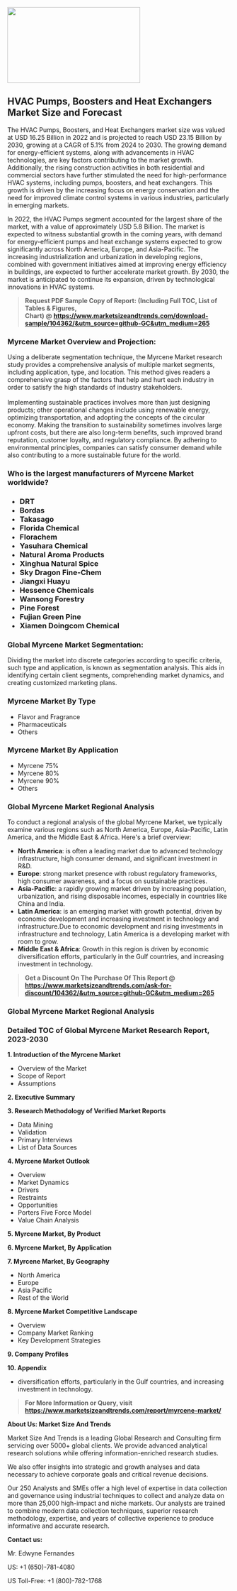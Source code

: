 <p><img class="alignnone size-medium wp-image-20088" src="https://ffe5etoiles.com/wp-content/uploads/2024/12/MST1-300x171.png" alt="" width="300" height="171" /></p><h2>HVAC Pumps, Boosters and Heat Exchangers Market Size and Forecast</h2><p>The HVAC Pumps, Boosters, and Heat Exchangers market size was valued at USD 16.25 Billion in 2022 and is projected to reach USD 23.15 Billion by 2030, growing at a CAGR of 5.1% from 2024 to 2030. The growing demand for energy-efficient systems, along with advancements in HVAC technologies, are key factors contributing to the market growth. Additionally, the rising construction activities in both residential and commercial sectors have further stimulated the need for high-performance HVAC systems, including pumps, boosters, and heat exchangers. This growth is driven by the increasing focus on energy conservation and the need for improved climate control systems in various industries, particularly in emerging markets.</p><p>In 2022, the HVAC Pumps segment accounted for the largest share of the market, with a value of approximately USD 5.8 Billion. The market is expected to witness substantial growth in the coming years, with demand for energy-efficient pumps and heat exchange systems expected to grow significantly across North America, Europe, and Asia-Pacific. The increasing industrialization and urbanization in developing regions, combined with government initiatives aimed at improving energy efficiency in buildings, are expected to further accelerate market growth. By 2030, the market is anticipated to continue its expansion, driven by technological innovations in HVAC systems.</p></p><blockquote id="" class=""><strong>Request PDF Sample Copy of Report: (Including Full TOC, List of Tables &amp; Figures, Chart)&nbsp;@&nbsp;<strong><a href="https://www.marketsizeandtrends.com/download-sample/104362/&utm_source=github-GC&utm_medium=265" target="_blank">https://www.marketsizeandtrends.com/download-sample/104362/&utm_source=github-GC&utm_medium=265</a></strong></strong></blockquote><h3 id="" class="">Myrcene Market&nbsp;Overview and Projection:</h3><p id="" class="">Using a deliberate segmentation technique, the Myrcene Market research study provides a comprehensive analysis of multiple market segments, including application, type, and location. This method gives readers a comprehensive grasp of the factors that help and hurt each industry in order to satisfy the high standards of industry stakeholders. <br /> <br />Implementing sustainable practices involves more than just designing products; other operational changes include using renewable energy, optimizing transportation, and adopting the concepts of the circular economy. Making the transition to sustainability sometimes involves large upfront costs, but there are also long-term benefits, such improved brand reputation, customer loyalty, and regulatory compliance. By adhering to environmental principles, companies can satisfy consumer demand while also contributing to a more sustainable future for the world.</p><h3 id="" class="">Who is the largest manufacturers of&nbsp;Myrcene Market worldwide?</h3><h3 class=""><p><ul><li>DRT </li><li> Bordas </li><li> Takasago </li><li> Florida Chemical </li><li> Florachem </li><li> Yasuhara Chemical </li><li> Natural Aroma Products </li><li> Xinghua Natural Spice </li><li> Sky Dragon Fine-Chem </li><li> Jiangxi Huayu </li><li> Hessence Chemicals </li><li> Wansong Forestry </li><li> Pine Forest </li><li> Fujian Green Pine </li><li> Xiamen Doingcom Chemical</li></ul></p></h3><h3 id="" class="">Global&nbsp;Myrcene Market Segmentation:</h3><p id="" class="">Dividing the market into discrete categories according to specific criteria, such type and application, is known as segmentation analysis. This aids in identifying certain client segments, comprehending market dynamics, and creating customized marketing plans.</p><h3 id="" class="">Myrcene Market&nbsp;By Type</h3><p><p><ul><li>Flavor and Fragrance </li><li> Pharmaceuticals </li><li> Others</p></li></ul></p></p><h3 id="" class="">Myrcene Market&nbsp;By Application</h3><p class=""><p><ul><li>Myrcene 75% </li><li> Myrcene 80% </li><li> Myrcene 90% </li><li> Others</li></ul></p></p><h3 id="" class="">Global Myrcene Market Regional Analysis</h3><p id="" class="">To conduct a regional analysis of the global Myrcene Market, we typically examine various regions such as North America, Europe, Asia-Pacific, Latin America, and the Middle East &amp; Africa. Here's a brief overview:</p><ul><li><strong>North America</strong>: is often a leading market due to advanced technology infrastructure, high consumer demand, and significant investment in R&amp;D.</li><li><strong>Europe</strong>: strong market presence with robust regulatory frameworks, high consumer awareness, and a focus on sustainable practices.</li><li><strong>Asia-Pacific</strong>: a rapidly growing market driven by increasing population, urbanization, and rising disposable incomes, especially in countries like China and India.</li><li><strong>Latin America</strong>: is an emerging market with growth potential, driven by economic development and increasing investment in technology and infrastructure.Due to economic development and rising investments in infrastructure and technology, Latin America is a developing market with room to grow.</li><li><strong>Middle East &amp; Africa</strong>: Growth in this region is driven by economic diversification efforts, particularly in the Gulf countries, and increasing investment in technology.</li></ul><blockquote id="" class=""><strong>Get a Discount On The Purchase Of This Report @ <strong><a href="https://www.marketsizeandtrends.com/ask-for-discount/104362/&utm_source=github-GC&utm_medium=265" target="_blank">https://www.marketsizeandtrends.com/ask-for-discount/104362/&utm_source=github-GC&utm_medium=265</a></strong></strong></blockquote><h3 id="" class="">Global Myrcene Market Regional Analysis</h3><h3 id="" class="">Detailed TOC of Global Myrcene Market Research Report, 2023-2030</h3><p id="" class=""><strong>1. Introduction of the Myrcene Market</strong></p><ul><li>Overview of the Market</li><li>Scope of Report</li><li>Assumptions</li></ul><p id="" class=""><strong>2. Executive Summary</strong></p><p id="" class=""><strong>3. Research Methodology of Verified Market Reports</strong></p><ul><li>Data Mining</li><li>Validation</li><li>Primary Interviews</li><li>List of Data Sources</li></ul><p id="" class=""><strong>4. Myrcene Market Outlook</strong></p><ul><li>Overview</li><li>Market Dynamics</li><li>Drivers</li><li>Restraints</li><li>Opportunities</li><li>Porters Five Force Model</li><li>Value Chain Analysis</li></ul><p id="" class=""><strong>5. Myrcene Market, By Product</strong></p><p id="" class=""><strong>6. Myrcene Market, By Application</strong></p><p id="" class=""><strong>7. Myrcene Market, By Geography</strong></p><ul><li>North America</li><li>Europe</li><li>Asia Pacific</li><li>Rest of the World</li></ul><p id="" class=""><strong>8. Myrcene Market Competitive Landscape</strong></p><ul><li>Overview</li><li>Company Market Ranking</li><li>Key Development Strategies</li></ul><p id="" class=""><strong>9. Company Profiles</strong></p><p id="" class=""><strong>10. Appendix</strong></p><ul><li>diversification efforts, particularly in the Gulf countries, and increasing investment in technology.</li></ul><blockquote id="" class=""><strong>For More Information or Query, visit <strong><strong><a href="https://www.marketsizeandtrends.com/report/myrcene-market/" target="_blank">https://www.marketsizeandtrends.com/report/myrcene-market/</a></strong></strong></strong></blockquote><p id="" class=""><strong>About Us: Market Size And Trends</strong></p><p id="" class="">Market Size And Trends is a leading Global Research and Consulting firm servicing over 5000+ global clients. We provide advanced analytical research solutions while offering information-enriched research studies.</p><p id="" class="">We also offer insights into strategic and growth analyses and data necessary to achieve corporate goals and critical revenue decisions.</p><p id="" class="">Our 250 Analysts and SMEs offer a high level of expertise in data collection and governance using industrial techniques to collect and analyze data on more than 25,000 high-impact and niche markets. Our analysts are trained to combine modern data collection techniques, superior research methodology, expertise, and years of collective experience to produce informative and accurate research.</p><p id="" class=""><strong>Contact us:</strong></p><p id="" class="">Mr. Edwyne Fernandes</p><p id="" class="">US: +1 (650)-781-4080</p><p id="" class="">US Toll-Free: +1 (800)-782-1768</p>
